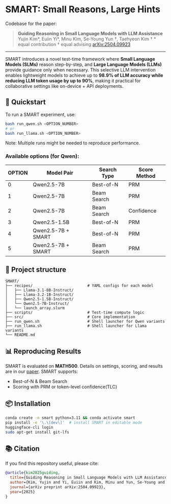 # SMART: Small Reasons, Large Hints

Codebase for the paper:
> **Guiding Reasoning in Small Language Models with LLM Assistance**  
> Yujin Kim\*, Euiin Yi\*, Minu Kim, Se-Young Yun $\dagger$, Taehyeon Kim $\dagger$ 
> \* equal contribution $\dagger$ equal advising
> [arXiv:2504.09923](https://arxiv.org/abs/2504.09923)

---

SMART introduces a novel test-time framework where **Small Language Models (SLMs)** reason step-by-step, and **Large Language Models (LLMs)** provide guidance only when necessary. This selective LLM intervention enables lightweight models to achieve up to **98.9% of LLM accuracy while reducing LLM token usage by up to 90%**, making it practical for collaborative settings like on-device + API deployments.

## 🚀 Quickstart

To run a SMART experiment, use:

```bash
bash run_qwen.sh <OPTION_NUMBER>
# or
bash run_llama.sh <OPTION_NUMBER>
```
Note: Multiple runs might be needed to reproduce performance. 

### Available options (for Qwen):
| OPTION | Model Pair            | Search Type | Score Method |
|--------|------------------------|-------------|---------------|
| 0      | Qwen2.5-7B            | Best-of-N   | PRM           |
| 1      | Qwen2.5-7B            | Beam Search | PRM           |
| 2      | Qwen2.5-7B            | Beam Search | Confidence    |
| 3      | Qwen2.5-1.5B          | Best-of-N   | PRM           |
| 4      | Qwen2.5-7B + SMART    | Best-of-N   | PRM           |
| 5      | Qwen2.5-7B + SMART    | Beam Search | PRM           |

## 📁 Project structure
```
SMART/
├── recipes/                        # YAML configs for each model
│   ├── Llama-3.1-8B-Instruct/
│   ├── Llama-3.2-1B-Instruct/
│   ├── Qwen2.5-1.5B-Instruct/
│   └── Qwen2.5-7B-Instruct/
│   └── launch_array.slurm
├── scripts/                        # Test-time compute logic
├── src/                            # Core implementation
├── run_qwen.sh                     # Shell launcher for Qwen variants
├── run_llama.sh                    # Shell launcher for Llama variants
└── README.md
```

## 📊 Reproducing Results
SMART is evaluated on **MATH500**. Details on settings, scoring, and results are in our [paper](https://arxiv.org/abs/2504.09923). SMART supports:
- Best-of-N & Beam Search
- Scoring with PRM or token-level confidence(TLC)

## 📦 Installation
```bash
conda create -n smart python=3.11 && conda activate smart
pip install -e '\.\[dev\]'  # install SMART in editable mode
huggingface-cli login
sudo apt-get install git-lfs
```

## 📚 Citation
If you find this repository useful, please cite:
```bibtex
@article{kim2025guiding,
  title={Guiding Reasoning in Small Language Models with LLM Assistance},
  author={Kim, Yujin and Yi, Euiin and Kim, Minu and Yun, Se-Young and Kim, Taehyeon},
  journal={arXiv preprint arXiv:2504.09923},
  year={2025}
}
```
